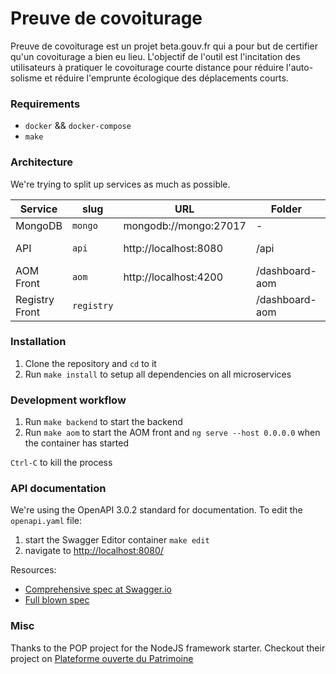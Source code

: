 # Preuve de covoiturage

Preuve de covoiturage est un projet beta.gouv.fr qui a pour but de certifier
qu'un covoiturage a bien eu lieu. L'objectif de l'outil est l'incitation des
utilisateurs à pratiquer le covoiturage courte distance pour réduire
l'auto-solisme et réduire l'emprunte écologique des déplacements courts.

### Requirements

- `docker` && `docker-compose`
- `make`

### Architecture

We're trying to split up services as much as possible.

| Service        | slug       | URL                   | Folder         | Port          |
|----------------|------------|-----------------------|----------------|---------------|
| MongoDB        | `mongo`    | mongodb://mongo:27017 | -              | 27017         |
| API            | `api`      | http://localhost:8080 | /api           | 8080 (docker) |
| AOM Front      | `aom`      | http://localhost:4200 | /dashboard-aom | 4200          |
| Registry Front | `registry` |                       | /dashboard-aom |               |

### Installation

1. Clone the repository and `cd` to it
2. Run `make install` to setup all dependencies on all microservices

### Development workflow

1. Run `make backend` to start the backend
2. Run `make aom` to start the AOM front and `ng serve --host 0.0.0.0` when
   the container has started

`Ctrl-C` to kill the process

### API documentation

We're using the OpenAPI 3.0.2 standard for documentation. To edit the
`openapi.yaml` file:

1. start the Swagger Editor container `make edit`
2. navigate to [http://localhost:8080/](http://localhost:8080)

Resources:

- [Comprehensive spec at Swagger.io](https://swagger.io/specification/)
- [Full blown spec](https://github.com/OAI/OpenAPI-Specification/blob/master/versions/3.0.2.md)

### Misc

Thanks to the POP project for the NodeJS framework starter.
Checkout their project on 
[Plateforme ouverte du Patrimoine](https://beta.gouv.fr/startup/pop.html)

